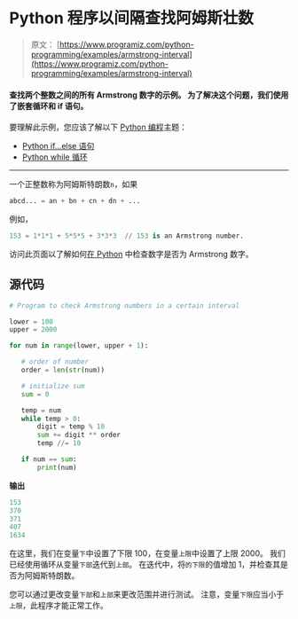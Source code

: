 # Python 程序以间隔查找阿姆斯壮数

> 原文： [https://www.programiz.com/python-programming/examples/armstrong-interval](https://www.programiz.com/python-programming/examples/armstrong-interval)

#### 查找两个整数之间的所有 Armstrong 数字的示例。 为了解决这个问题，我们使用了嵌套循环和 if 语句。

要理解此示例，您应该了解以下 [Python 编程](/python-programming "Python tutorial")主题：

*   [Python if...else 语句](/python-programming/if-elif-else)
*   [Python while 循环](/python-programming/while-loop)

* * *

一个正整数称为阿姆斯特朗数`n`，如果

```py
abcd... = an + bn + cn + dn + ...
```

例如，

```py
153 = 1*1*1 + 5*5*5 + 3*3*3  // 153 is an Armstrong number.

```

访问此页面以了解如何[在 Python](/python-programming/examples/armstrong-number "Python Armstrong Number") 中检查数字是否为 Armstrong 数字。

## 源代码

```py
# Program to check Armstrong numbers in a certain interval

lower = 100
upper = 2000

for num in range(lower, upper + 1):

   # order of number
   order = len(str(num))

   # initialize sum
   sum = 0

   temp = num
   while temp > 0:
       digit = temp % 10
       sum += digit ** order
       temp //= 10

   if num == sum:
       print(num) 
```

**输出**

```py
153
370
371
407
1634 
```

在这里，我们在变量`下`中设置了下限 100，在变量`上限`中设置了上限 2000。 我们已经使用循环从变量`下部`迭代到`上部`。 在迭代中，将`的下限`的值增加 1，并检查其是否为阿姆斯特朗数。

您可以通过更改变量`下部`和`上部`来更改范围并进行测试。 注意，变量`下限`应当小于`上限`，此程序才能正常工作。
